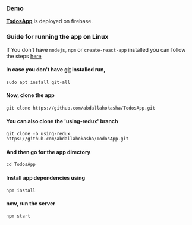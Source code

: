 ### Demo

[**TodosApp**]("https://todos-8cf89.firebaseapp.com/todos") is deployed on firebase.

### Guide for running the app on Linux

If You don't have `nodejs`, `npm` or `create-react-app` installed you can follow the steps [here](https://gist.github.com/abdallahokasha/5e506c87e03453977f4f9d42929e183d "https://gist.github.com/abdallahokasha/5e506c87e03453977f4f9d42929e183d")

#### In case you don't have [git](https://git-scm.com/book/en/v2/Getting-Started-Installing-Git "https://git-scm.com/book/en/v2/Getting-Started-Installing-Git") installed run,

`sudo apt install git-all`

#### Now, clone the app
`git clone https://github.com/abdallahokasha/TodosApp.git`

#### You can also clone the 'using-redux' branch 
`git clone -b using-redux https://github.com/abdallahokasha/TodosApp.git`

#### And then go for the app directory
`cd TodosApp`

#### Install app dependencies using 
`npm install`

#### now, run the server
`npm start`


